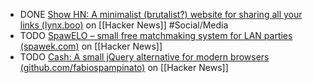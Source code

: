 - DONE [Show HN: A minimalist (brutalist?) website for sharing all your links (lynx.boo)](https://news.ycombinator.com/item?id=42027654) on [[Hacker News]] #Social/Media
- TODO [SpawELO – small free matchmaking system for LAN parties (spawek.com)](https://news.ycombinator.com/item?id=42025469) on [[Hacker News]]
- TODO [Cash: A small jQuery alternative for modern browsers (github.com/fabiospampinato)](https://news.ycombinator.com/item?id=42026054) on [[Hacker News]]